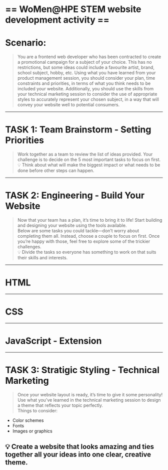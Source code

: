 # == WoMen@HPE STEM website development activity ==  

# Scenario:  

> You are a frontend web developer who has been contracted to create a promotional campaign for a subject of your choice. This has no restrictions, but some ideas could include a favourite artist, brand, school subject, hobby, etc. Using what you have learned from your product management session, you should consider your plan, time constraints and priorities, in terms of what you think needs to be included your website. Additionally, you should use the skills from your technical marketing session to consider the use of appropriate styles to accurately represent your chosen subject, in a way that will convey your website well to potential consumers.
---
# TASK 1: Team Brainstorm - Setting Priorities  

> Work together as a team to review the list of ideas provided. Your challenge is to decide on the 5 most important tasks to focus on first.  
💡 Think about what will make the biggest impact or what needs to be done before other steps can happen.
---
# TASK 2: Engineering - Build Your Website  

> Now that your team has a plan, it’s time to bring it to life! Start building and designing your website using the tools available.  
Below are some tasks you could tackle—don’t worry about completing them all. Instead, choose a couple to focus on first.   Once you’re happy with those, feel free to explore some of the trickier challenges.  
💡 Divide the tasks so everyone has something to work on that suits their skills and interests.  
---
# HTML
---
# CSS
---
# JavaScript - Extension
---
# TASK 3: Stratigic Styling - Technical Marketing

> Once your website layout is ready, it’s time to give it some personality! Use what you’ve learned in the technical marketing session to design a theme that reflects your topic perfectly.  
Things to consider:
* Color schemes
* Fonts
* Images or graphics

💡 Create a website that looks amazing and ties together all your ideas into one clear, creative theme.
---
